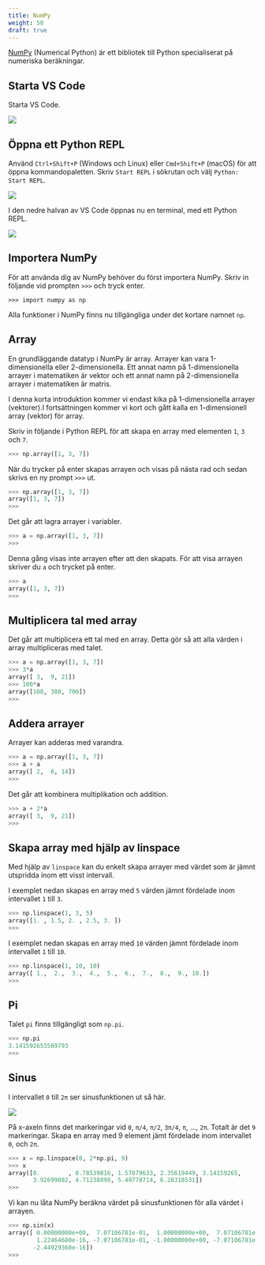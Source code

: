 ```yaml
---
title: NumPy
weight: 50
draft: true
---
```


[NumPy][numpy] (Numerical Python) är ett bibliotek till Python specialiserat på numeriska
beräkningar. 

[numpy]: https://numpy.org/


## Starta VS Code

Starta VS Code. 

![](/images/2024/python/vscode/vscode-start.png?width=600px)


## Öppna ett Python REPL

Använd `Ctrl+Shift+P` (Windows och Linux) eller `Cmd+Shift+P`
(macOS) för att öppna kommandopaletten. Skriv `Start REPL` i sökrutan och välj
`Python: Start REPL`.

![](/images/2024/python/vscode/start-repl.png?width=600px)

I den nedre halvan av VS Code öppnas nu en terminal, med ett Python REPL.

![](/images/2024/python/vscode/python-repl.png?width=600px)

## Importera NumPy

För att använda dig av NumPy behöver du först importera NumPy. Skriv in följande vid prompten `>>>` och tryck enter. 

``` text
>>> import numpy as np
```

Alla funktioner i NumPy finns nu tillgängliga under det kortare namnet `np`. 

## Array

En grundläggande datatyp i NumPy är array. Arrayer kan vara 1-dimensionella
eller 2-dimensionella. Ett annat namn på 1-dimensionella arrayer i matematiken
är vektor och ett annat namn på 2-dimensionella arrayer i matematiken är matris.

I denna korta introduktion kommer vi endast kika på 1-dimensionella arrayer
(vektorer).I fortsättningen kommer vi kort och gått kalla en 1-dimensionell array (vektor)
för array. 

Skriv in följande i Python REPL för att skapa en array med elementen `1`, `3`
och `7`.

``` python
>>> np.array([1, 3, 7])
```

När du trycker på enter skapas arrayen och visas på nästa rad och sedan skrivs
en ny prompt `>>>` ut. 

``` python
>>> np.array([1, 3, 7])
array([1, 3, 7])
>>>
```

Det går att lagra arrayer i variabler. 

``` python
>>> a = np.array([1, 3, 7])
>>>
```

Denna gång visas inte arrayen efter att den skapats. För att visa arrayen
skriver du `a` och trycket på enter. 

``` python
>>> a
array([1, 3, 7])
>>> 
```

## Multiplicera tal med array 

Det går att multiplicera ett tal med en array. Detta gör så att alla värden i
array multipliceras med talet. 

```python
>>> a = np.array([1, 3, 7])
>>> 3*a
array([ 3,  9, 21])
>>> 100*a
array([100, 300, 700])
>>> 
```

## Addera arrayer

Arrayer kan adderas med varandra. 

``` python
>>> a = np.array([1, 3, 7])
>>> a + a
array([ 2,  6, 14])
>>> 
```

Det går att kombinera multiplikation och addition. 

``` python
>>> a + 2*a
array([ 3,  9, 21])
>>> 
```

## Skapa array med hjälp av linspace

Med hjälp av `linspace` kan du enkelt skapa arrayer med värdet som är jämnt
utspridda inom ett visst intervall. 

I exemplet nedan skapas en array med `5` värden jämnt fördelade inom
intervallet `1` till `3`. 

``` python
>>> np.linspace(1, 3, 5) 
array([1. , 1.5, 2. , 2.5, 3. ])
>>> 
```

I exemplet nedan skapas en array med `10` värden jämnt fördelade inom intervallet `1` till `10`. 

``` python
>>> np.linspace(1, 10, 10)
array([ 1.,  2.,  3.,  4.,  5.,  6.,  7.,  8.,  9., 10.])                                
>>> 
```

## Pi

Talet `pi` finns tillgängligt som `np.pi`.

``` python
>>> np.pi
3.141592653589793
>>> 
```

## Sinus

I intervallet `0` till `2π` ser sinusfunktionen ut så här.

![](/images/2024/python/numpy/sinus.png?width=600px)

På x-axeln finns det markeringar vid `0`, `π/4`, `π/2`, `3π/4`, `π`, ..., `2π`.
Totalt är det `9` markeringar. Skapa en array med 9 element jämt fördelade inom intervallet `0`, och `2π`.

``` python
>>> x = np.linspace(0, 2*np.pi, 9)
>>> x
array([0.        , 0.78539816, 1.57079633, 2.35619449, 3.14159265,
       3.92699082, 4.71238898, 5.49778714, 6.28318531])
>>>
```

Vi kan nu låta NumPy beräkna värdet på sinusfunktionen för alla värdet i
arrayen. 

``` python
>>> np.sin(x)
array([ 0.00000000e+00,  7.07106781e-01,  1.00000000e+00,  7.07106781e-01,
        1.22464680e-16, -7.07106781e-01, -1.00000000e+00, -7.07106781e-01,
       -2.44929360e-16])
>>> 
```
